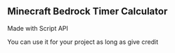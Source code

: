 ## Minecraft Bedrock Timer Calculator
Made with Script API

You can use it for your project as long as give credit
